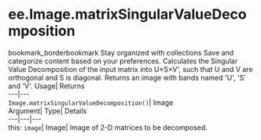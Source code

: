  
#  ee.Image.matrixSingularValueDecomposition 
bookmark_borderbookmark Stay organized with collections  Save and categorize content based on your preferences.
Calculates the Singular Value Decomposition of the input matrix into U×S×V', such that U and V are orthogonal and S is diagonal. Returns an image with bands named 'U', 'S' and 'V'. 
Usage| Returns  
---|---  
`Image.matrixSingularValueDecomposition()`| Image  
Argument| Type| Details  
---|---|---  
this: `image`| Image| Image of 2-D matrices to be decomposed.  
